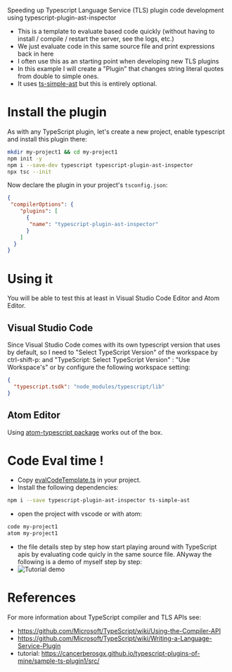 
Speeding up Typescript Language Service (TLS) plugin code development using typescript-plugin-ast-inspector

 * This is a template to evaluate  based code quickly (without having to install / compile / restart the server, see the logs, etc.)
 * We just evaluate code in this same source file and print expressions back in here
 * I often use this as an starting point when developing new TLS plugins
 * In this example I will create a "Plugin" that changes string literal quotes from double to simple ones. 
 * It uses [ts-simple-ast](https://dsherret.github.io/ts-simple-ast) but this is entirely optional. 

# Install the plugin

As with any TypeScript plugin, let's create a new project, enable typescript and install this plugin there:

```sh
mkdir my-project1 && cd my-project1
npm init -y
npm i --save-dev typescript typescript-plugin-ast-inspector
npx tsc --init
```

Now declare the plugin in your project's `tsconfig.json`: 

```json
{
 "compilerOptions": {
    "plugins": [
      {
       "name": "typescript-plugin-ast-inspector"
      }
    ]
  }
}
```

# Using it

You will be able to test this at least in Visual Studio Code Editor and Atom Editor. 

## Visual Studio Code

Since Visual Studio Code comes with its own typescript version that uses by default, so I need to "Select TypeScript Version" of the workspace by ctrl-shift-p: and "TypeScript: Select TypeScript Version" : "Use Workspace's" or by configure the following workspace setting:  

```json
{
  "typescript.tsdk": "node_modules/typescript/lib"
}
```

## Atom Editor

Using [atom-typescript package](https://atom.io/packages/atom-typescript) works out of the box. 

# Code Eval time !  

 * Copy [evalCodeTemplate.ts]() in your project. 
 * Install the following dependencies:  
 
```sh
npm i --save typescript-plugin-ast-inspector ts-simple-ast
```

 * open the project with vscode or with atom: 

```sh
code my-project1
atom my-project1
```

 * the file details step by step how start playing around with TypeScript apis by evaluating code quicly in the same source file. ANyway the following is a demo of myself step by step: 
 * ![Tutorial demo](https://raw.githubusercontent.com/cancerberoSgx/typescript-plugins-of-mine/master/typescript-plugin-ast-inspector/doc-assets/evalCodeVsCode.gif)


# References

For more information about TypeScript compiler and TLS APIs see: 

 * https://github.com/Microsoft/TypeScript/wiki/Using-the-Compiler-API
 * https://github.com/Microsoft/TypeScript/wiki/Writing-a-Language-Service-Plugin
 * tutorial: https://cancerberosgx.github.io/typescript-plugins-of-mine/sample-ts-plugin1/src/